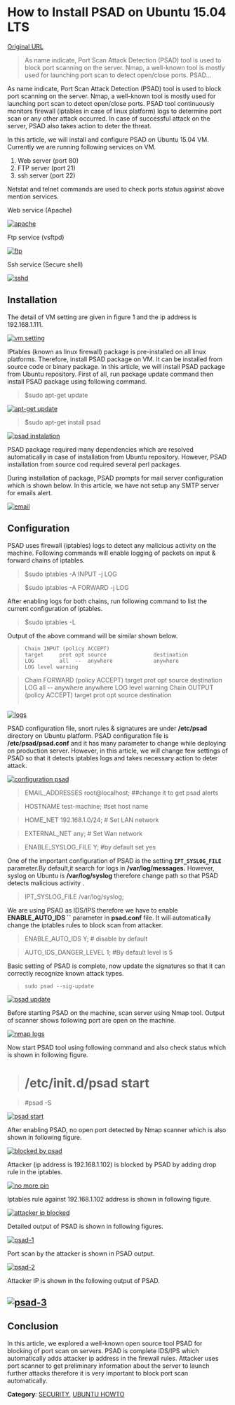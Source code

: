 # How to Install PSAD on Ubuntu 15.04 LTS

[Original URL](http://linoxide.com/ubuntu-how-to/install-psad-ubuntu-15-04-lts/)

> As name indicate, Port Scan Attack Detection (PSAD) tool is used to block port scanning on the server. Nmap, a well-known tool is mostly used for launching port scan to detect open/close ports. PSAD...

As name indicate, Port Scan Attack Detection (PSAD) tool is used to block port scanning on the server. Nmap, a well-known tool is mostly used for launching port scan to detect open/close ports. PSAD tool continuously monitors firewall (iptables in case of linux platform) logs to determine port scan or any other attack occurred. In case of successful attack on the server, PSAD also takes action to deter the threat.

In this article, we will install and configure PSAD on Ubuntu 15.04 VM. Currently we are running following services on VM.

1. Web server (port 80)
2. FTP server (port 21)
3. ssh server (port 22)

Netstat and telnet commands are used to check ports status against above mention services.

Web service (Apache)

[![apache](http://blog.linoxide.com/wp-content/uploads/2016/02/apache.png)](http://blog.linoxide.com/wp-content/uploads/2016/02/apache.png)

Ftp service (vsftpd)

[![ftp](http://blog.linoxide.com/wp-content/uploads/2016/02/ftp.png)](http://blog.linoxide.com/wp-content/uploads/2016/02/ftp.png)

Ssh service (Secure shell)

[![sshd](http://blog.linoxide.com/wp-content/uploads/2016/02/sshd.png)](http://blog.linoxide.com/wp-content/uploads/2016/02/sshd.png)

## Installation

The detail of VM setting are given in figure 1 and the ip address is 192.168.1.111.

[![vm setting](http://blog.linoxide.com/wp-content/uploads/2016/02/vm-setting.png)](http://blog.linoxide.com/wp-content/uploads/2016/02/vm-setting.png)

IPtables (known as linux firewall) package is pre-installed on all linux platforms. Therefore, install PSAD package on VM. It can be installed from source code or binary package. In this article, we will install PSAD package from Ubuntu repository. First of all, run package update command then install PSAD package using following command.

> $sudo apt-get update

[![apt-get update](http://blog.linoxide.com/wp-content/uploads/2016/02/apt-get-update.png)](http://blog.linoxide.com/wp-content/uploads/2016/02/apt-get-update.png)

> $sudo apt-get install psad

[![psad instalation](http://blog.linoxide.com/wp-content/uploads/2016/02/psad-instalation.png)](http://blog.linoxide.com/wp-content/uploads/2016/02/psad-instalation.png)

PSAD package required many dependencies which are resolved automatically in case of installation from Ubuntu repository. However, PSAD installation from source cod required several perl packages.

During installation of package, PSAD prompts for mail server configuration which is shown below. In this article, we have not setup any SMTP server for emails alert.

[![email](http://blog.linoxide.com/wp-content/uploads/2016/02/email.png)](http://blog.linoxide.com/wp-content/uploads/2016/02/email.png)

## Configuration

PSAD uses firewall (iptables) logs to detect any malicious activity on the machine. Following commands will enable logging of packets on input & forward chains of iptables.

> $sudo iptables -A INPUT -j LOG

> $sudo iptables -A FORWARD -j LOG

After enabling logs for both chains, run following command to list the current configuration of iptables.

> $sudo iptables -L

Output of the above command will be similar shown below.

> ```
> Chain INPUT (policy ACCEPT)
> target     prot opt source               destination
> LOG        all  --  anywhere             anywhere             LOG level warning

> Chain FORWARD (policy ACCEPT)
> target     prot opt source               destination
> LOG        all  --  anywhere             anywhere             LOG level warning
> Chain OUTPUT (policy ACCEPT)
> target     prot opt source               destination
> ```

[![logs](http://blog.linoxide.com/wp-content/uploads/2016/02/logs.png)](http://blog.linoxide.com/wp-content/uploads/2016/02/logs.png)

PSAD configuration file, snort rules & signatures are under **/etc/psad** directory on Ubuntu platform. PSAD configuration file is **/etc/psad/psad.conf** and it has many parameter to change while deploying on production server. However, in this article, we will change few settings of PSAD so that it detects iptables logs and takes necessary action to deter attack.

[![configuration psad](http://blog.linoxide.com/wp-content/uploads/2016/02/configuration-psad.png)](http://blog.linoxide.com/wp-content/uploads/2016/02/configuration-psad.png)

> <span>EMAIL_ADDRESSES   root@localhost; ##change it to get psad alerts </span>

> <span>HOSTNAME          test-machine; #set host name</span>

> <span>HOME_NET          192.168.1.0/24; # Set LAN network </span>

> <span>EXTERNAL_NET      any; # Set Wan network </span>

> <span>ENABLE_SYSLOG_FILE      Y; #by default set yes</span>

One of the important configuration of PSAD is the setting **`IPT_SYSLOG_FILE`** parameter.By default,it search for logs in **/var/log/messages.** However, syslog on Ubuntu is **/var/log/syslog** therefore change path so that PSAD detects malicious activity .

> <span>IPT_SYSLOG_FILE             /var/log/syslog;</span>

We are using PSAD as IDS/IPS therefore we have to enable **ENABLE_AUTO_IDS ``** parameter in **psad.conf** file. It will automatically change the iptables rules to block scan from attacker.

> <span>ENABLE_AUTO_IDS Y;         # disable by default</span>

> <span>AUTO_IDS_DANGER_LEVEL 1;  #By default level is 5</span>

Basic setting of PSAD is complete, now update the signatures so that it can correctly recognize known attack types.

> `sudo psad --sig-update`

[![psad update](http://blog.linoxide.com/wp-content/uploads/2016/02/psad-update.png)](http://blog.linoxide.com/wp-content/uploads/2016/02/psad-update.png)

Before starting PSAD on the machine, scan server using Nmap tool. Output of scanner shows following port are open on the machine.

[![nmap logs](http://blog.linoxide.com/wp-content/uploads/2016/02/nmap-logs.png)](http://blog.linoxide.com/wp-content/uploads/2016/02/nmap-logs.png)

Now start PSAD tool using following command and also check status which is shown in following figure.

> # /etc/init.d/psad start

> #psad -S

[![psad start](http://blog.linoxide.com/wp-content/uploads/2016/02/psad-start.png)](http://blog.linoxide.com/wp-content/uploads/2016/02/psad-start.png)

After enabling PSAD, no open port detected by Nmap scanner which is also shown in following figure.

[![blocked by psad](http://blog.linoxide.com/wp-content/uploads/2016/02/blocked-by-psad.png)](http://blog.linoxide.com/wp-content/uploads/2016/02/blocked-by-psad.png)

Attacker (ip address is 192.168.1.102) is blocked by PSAD by adding drop rule in the iptables.

[![no more pin](http://blog.linoxide.com/wp-content/uploads/2016/02/no-more-pin.png)](http://blog.linoxide.com/wp-content/uploads/2016/02/no-more-pin.png)

Iptables rule against 192.168.1.102 address is shown in following figure.

[![attacker ip blocked](http://blog.linoxide.com/wp-content/uploads/2016/02/attacker-ip-blocked.png)](http://blog.linoxide.com/wp-content/uploads/2016/02/attacker-ip-blocked.png)

Detailed output of PSAD is shown in following figures.

[![psad-1](http://blog.linoxide.com/wp-content/uploads/2016/02/psad-1.png)](http://blog.linoxide.com/wp-content/uploads/2016/02/psad-1.png)

Port scan by the attacker is shown in PSAD output.

[![psad-2](http://blog.linoxide.com/wp-content/uploads/2016/02/psad-2.png)](http://blog.linoxide.com/wp-content/uploads/2016/02/psad-2.png)

Attacker IP is shown in the following output of PSAD.

## [![psad-3](http://blog.linoxide.com/wp-content/uploads/2016/02/psad-3.png)](http://blog.linoxide.com/wp-content/uploads/2016/02/psad-3.png)

## Conclusion

In this article, we explored a well-known open source tool PSAD for blocking of port scan on servers. PSAD is complete IDS/IPS which automatically adds attacker ip address in the firewall rules. Attacker uses port scanner to get preliminary information about the server to launch further attacks therefore it is very important to block port scan automatically.

**Category**: [SECURITY](http://linoxide.com/category/security/), [UBUNTU HOWTO](http://linoxide.com/category/ubuntu-how-to/)

